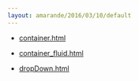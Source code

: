 ```yaml
---
layout: amarande/2016/03/10/default
---
```


- [container.html](container.html)

- [container_fluid.html](container_fluid.html)

- [dropDown.html](dropDown.html)
